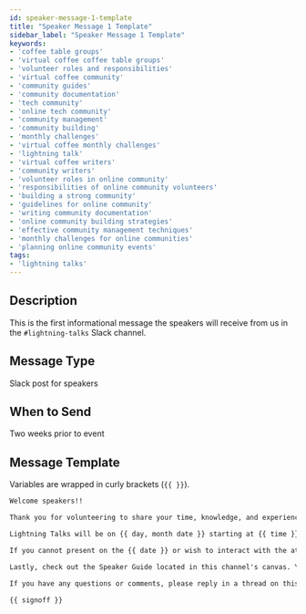 ```yaml
---
id: speaker-message-1-template
title: "Speaker Message 1 Template"
sidebar_label: "Speaker Message 1 Template"
keywords: 
- 'coffee table groups'
- 'virtual coffee coffee table groups'
- 'volunteer roles and responsibilities'
- 'virtual coffee community'
- 'community guides'
- 'community documentation'
- 'tech community'
- 'online tech community'
- 'community management'
- 'community building'
- 'monthly challenges'
- 'virtual coffee monthly challenges'
- 'lightning talk'
- 'virtual coffee writers'
- 'community writers'
- 'volunteer roles in online community'
- 'responsibilities of online community volunteers'
- 'building a strong community'
- 'guidelines for online community'
- 'writing community documentation'
- 'online community building strategies'
- 'effective community management techniques'
- 'monthly challenges for online communities'
- 'planning online community events'
tags: 
- 'lightning talks'
---
```


## Description

This is the first informational message the speakers will receive from us in the `#lightning-talks` Slack channel.

## Message Type

Slack post for speakers

## When to Send

Two weeks prior to event

## Message Template

Variables are wrapped in curly brackets (`{{ }}`).

````md
Welcome speakers!!

Thank you for volunteering to share your time, knowledge, and experience with our community!

Lightning Talks will be on {{ day, month date }} starting at {{ time }} EDT. Please let @Meg know if there are times that you prefer. We will do our best to accommodate everyone.

If you cannot present on the {{ date }} or wish to interact with the attendees live via chat, you have the option to submit a pre-recorded Lightning Talk. (Let @Meg know if you want to do this.) For those presenting live, we're encouraging participants to ask questions by tagging you in the `#vc-events` channel so you can answer the questions as you're available. We encourage you all to consider submitting a [Lunch & Learn idea](https://virtualcoffee.io/lunch-and-learn-idea/) and letting the participants know that you're planning on developing your topic further.

Lastly, check out the Speaker Guide located in this channel's canvas. You can access it by clicking on the button in the top right corner that looks like a note with a plus sign.

If you have any questions or comments, please reply in a thread on this post or DM @Meg. As always, we want to support you in whatever way best suits your needs.

{{ signoff }}
````
